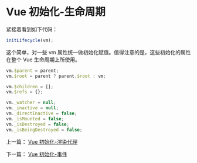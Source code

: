 # Vue 初始化-生命周期

紧接着看到如下代码：

```js
initLifecycle(vm);
```

这个简单，对一些 vm 属性统一做初始化赋值。值得注意的是，这些初始化的属性在整个 Vue 生命周期上所使用。

```js
vm.$parent = parent;
vm.$root = parent ? parent.$root : vm;

vm.$children = [];
vm.$refs = {};

vm._watcher = null;
vm._inactive = null;
vm._directInactive = false;
vm._isMounted = false;
vm._isDestroyed = false;
vm._isBeingDestroyed = false;
```

上一篇： [Vue 初始化-渲染代理](./vue_learn_203_init_renderProxy.md)

下一篇： [Vue 初始化-事件](./vue_learn_205_init_events.md)
